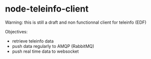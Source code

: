 # node-teleinfo-client

Warning: this is still a draft and non functionnal client for teleinfo (EDF)

Objectives:
- retrieve teleinfo data
- push data regularly to AMQP (RabbitMQ)
- push real time data to websocket
